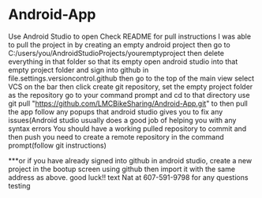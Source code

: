 # Android-App
Use Android Studio to open
Check README for pull instructions
I was able to pull the project in by creating an empty android project
then go to C:/users/you/AndroidStudioProjects/youremptyproject
then delete everything in that folder so that its empty
open android studio into that empty project folder and sign into github in file.settings.versioncontrol.github
then go to the top of the main view select VCS on the bar
then click create git repository, set the empty project folder as the repository
go to your command prompt and cd to that directory
use git pull "https://github.com/LMCBikeSharing/Android-App.git" to then pull the app
follow any popups that android studio gives you to fix any issues(Android studio usually does a good job of helping you with any 
syntax errors
You should have a working pulled repository
to commit and then push you need to create a remote repository in the command prompt(follow git instructions)

***or if you have already signed into github in android studio, create a new project in the bootup screen using github
then import it with the same address as above.
good luck!! text Nat at 607-591-9798 for any questions
testing